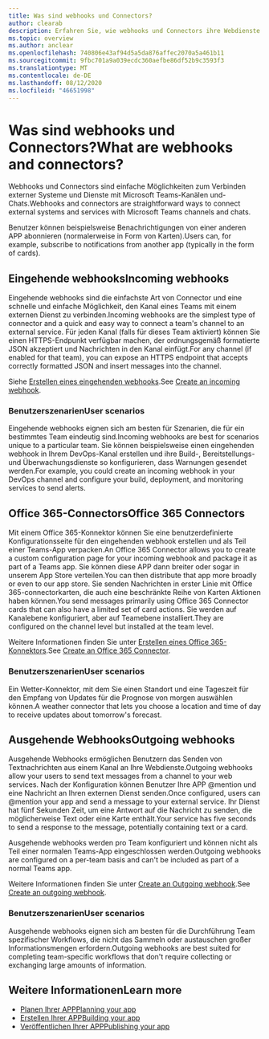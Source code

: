 ```yaml
---
title: Was sind webhooks und Connectors?
author: clearab
description: Erfahren Sie, wie webhooks und Connectors ihre Webdienste mit dem Microsoft Teams-Client verbinden können.
ms.topic: overview
ms.author: anclear
ms.openlocfilehash: 740806e43af94d5a5da876affec2070a5a461b11
ms.sourcegitcommit: 9fbc701a9a039ecdc360aefbe86df52b9c3593f3
ms.translationtype: MT
ms.contentlocale: de-DE
ms.lasthandoff: 08/12/2020
ms.locfileid: "46651998"
---
```

# <a name="what-are-webhooks-and-connectors"></a><span data-ttu-id="9ead8-103">Was sind webhooks und Connectors?</span><span class="sxs-lookup"><span data-stu-id="9ead8-103">What are webhooks and connectors?</span></span>

<span data-ttu-id="9ead8-104">Webhooks und Connectors sind einfache Möglichkeiten zum Verbinden externer Systeme und Dienste mit Microsoft Teams-Kanälen und-Chats.</span><span class="sxs-lookup"><span data-stu-id="9ead8-104">Webhooks and connectors are straightforward ways to connect external systems and services with Microsoft Teams channels and chats.</span></span>

<span data-ttu-id="9ead8-105">Benutzer können beispielsweise Benachrichtigungen von einer anderen APP abonnieren (normalerweise in Form von Karten).</span><span class="sxs-lookup"><span data-stu-id="9ead8-105">Users can, for example, subscribe to notifications from another app (typically in the form of cards).</span></span>

## <a name="incoming-webhooks"></a><span data-ttu-id="9ead8-106">Eingehende webhooks</span><span class="sxs-lookup"><span data-stu-id="9ead8-106">Incoming webhooks</span></span>

<span data-ttu-id="9ead8-107">Eingehende webhooks sind die einfachste Art von Connector und eine schnelle und einfache Möglichkeit, den Kanal eines Teams mit einem externen Dienst zu verbinden.</span><span class="sxs-lookup"><span data-stu-id="9ead8-107">Incoming webhooks are the simplest type of connector and a quick and easy way to connect a team's channel to an external service.</span></span> <span data-ttu-id="9ead8-108">Für jeden Kanal (falls für dieses Team aktiviert) können Sie einen HTTPS-Endpunkt verfügbar machen, der ordnungsgemäß formatierte JSON akzeptiert und Nachrichten in den Kanal einfügt.</span><span class="sxs-lookup"><span data-stu-id="9ead8-108">For any channel (if enabled for that team), you can expose an HTTPS endpoint that accepts correctly formatted JSON and insert messages into the channel.</span></span>

<span data-ttu-id="9ead8-109">Siehe [Erstellen eines eingehenden webhooks](~/webhooks-and-connectors/how-to/add-incoming-webhook.md).</span><span class="sxs-lookup"><span data-stu-id="9ead8-109">See [Create an incoming webhook](~/webhooks-and-connectors/how-to/add-incoming-webhook.md).</span></span>

### <a name="user-scenarios"></a><span data-ttu-id="9ead8-110">Benutzerszenarien</span><span class="sxs-lookup"><span data-stu-id="9ead8-110">User scenarios</span></span>

<span data-ttu-id="9ead8-111">Eingehende webhooks eignen sich am besten für Szenarien, die für ein bestimmtes Team eindeutig sind.</span><span class="sxs-lookup"><span data-stu-id="9ead8-111">Incoming webhooks are best for scenarios unique to a particular team.</span></span> <span data-ttu-id="9ead8-112">Sie können beispielsweise einen eingehenden webhook in Ihrem DevOps-Kanal erstellen und ihre Build-, Bereitstellungs-und Überwachungsdienste so konfigurieren, dass Warnungen gesendet werden.</span><span class="sxs-lookup"><span data-stu-id="9ead8-112">For example, you could create an incoming webhook in your DevOps channel and configure your build, deployment, and monitoring services to send alerts.</span></span>

## <a name="office-365-connectors"></a><span data-ttu-id="9ead8-113">Office 365-Connectors</span><span class="sxs-lookup"><span data-stu-id="9ead8-113">Office 365 Connectors</span></span>

<span data-ttu-id="9ead8-114">Mit einem Office 365-Konnektor können Sie eine benutzerdefinierte Konfigurationsseite für den eingehenden webhook erstellen und als Teil einer Teams-App verpacken.</span><span class="sxs-lookup"><span data-stu-id="9ead8-114">An Office 365 Connector allows you to create a custom configuration page for your incoming webhook and package it as part of a Teams app.</span></span> <span data-ttu-id="9ead8-115">Sie können diese APP dann breiter oder sogar in unserem App Store verteilen.</span><span class="sxs-lookup"><span data-stu-id="9ead8-115">You can then distribute that app more broadly or even to our app store.</span></span> <span data-ttu-id="9ead8-116">Sie senden Nachrichten in erster Linie mit Office 365-connectorkarten, die auch eine beschränkte Reihe von Karten Aktionen haben können.</span><span class="sxs-lookup"><span data-stu-id="9ead8-116">You send messages primarily using Office 365 Connector cards that can also have a limited set of card actions.</span></span> <span data-ttu-id="9ead8-117">Sie werden auf Kanalebene konfiguriert, aber auf Teamebene installiert.</span><span class="sxs-lookup"><span data-stu-id="9ead8-117">They are configured on the channel level but installed at the team level.</span></span>

<span data-ttu-id="9ead8-118">Weitere Informationen finden Sie unter [Erstellen eines Office 365-Konnektors](~/webhooks-and-connectors/how-to/connectors-creating.md).</span><span class="sxs-lookup"><span data-stu-id="9ead8-118">See [Create an Office 365 Connector](~/webhooks-and-connectors/how-to/connectors-creating.md).</span></span>

### <a name="user-scenarios"></a><span data-ttu-id="9ead8-119">Benutzerszenarien</span><span class="sxs-lookup"><span data-stu-id="9ead8-119">User scenarios</span></span>

<span data-ttu-id="9ead8-120">Ein Wetter-Konnektor, mit dem Sie einen Standort und eine Tageszeit für den Empfang von Updates für die Prognose von morgen auswählen können.</span><span class="sxs-lookup"><span data-stu-id="9ead8-120">A weather connector that lets you choose a location and time of day to receive updates about tomorrow's forecast.</span></span>

## <a name="outgoing-webhooks"></a><span data-ttu-id="9ead8-121">Ausgehende Webhooks</span><span class="sxs-lookup"><span data-stu-id="9ead8-121">Outgoing webhooks</span></span>

<span data-ttu-id="9ead8-122">Ausgehende Webhooks ermöglichen Benutzern das Senden von Textnachrichten aus einem Kanal an Ihre Webdienste.</span><span class="sxs-lookup"><span data-stu-id="9ead8-122">Outgoing webhooks allow your users to send text messages from a channel to your web services.</span></span> <span data-ttu-id="9ead8-123">Nach der Konfiguration können Benutzer Ihre APP @mention und eine Nachricht an Ihren externen Dienst senden.</span><span class="sxs-lookup"><span data-stu-id="9ead8-123">Once configured, users can @mention your app and send a message to your external service.</span></span> <span data-ttu-id="9ead8-124">Ihr Dienst hat fünf Sekunden Zeit, um eine Antwort auf die Nachricht zu senden, die möglicherweise Text oder eine Karte enthält.</span><span class="sxs-lookup"><span data-stu-id="9ead8-124">Your service has five seconds to send a response to the message, potentially containing text or a card.</span></span>

<span data-ttu-id="9ead8-125">Ausgehende webhooks werden pro Team konfiguriert und können nicht als Teil einer normalen Teams-App eingeschlossen werden.</span><span class="sxs-lookup"><span data-stu-id="9ead8-125">Outgoing webhooks are configured on a per-team basis and can't be included as part of a normal Teams app.</span></span>

<span data-ttu-id="9ead8-126">Weitere Informationen finden Sie unter [Create an Outgoing webhook](~/webhooks-and-connectors/how-to/add-outgoing-webhook.md).</span><span class="sxs-lookup"><span data-stu-id="9ead8-126">See [Create an outgoing webhook](~/webhooks-and-connectors/how-to/add-outgoing-webhook.md).</span></span>

### <a name="user-scenarios"></a><span data-ttu-id="9ead8-127">Benutzerszenarien</span><span class="sxs-lookup"><span data-stu-id="9ead8-127">User scenarios</span></span>

<span data-ttu-id="9ead8-128">Ausgehende webhooks eignen sich am besten für die Durchführung Team spezifischer Workflows, die nicht das Sammeln oder austauschen großer Informationsmengen erfordern.</span><span class="sxs-lookup"><span data-stu-id="9ead8-128">Outgoing webhooks are best suited for completing team-specific workflows that don't require collecting or exchanging large amounts of information.</span></span>

## <a name="learn-more"></a><span data-ttu-id="9ead8-129">Weitere Informationen</span><span class="sxs-lookup"><span data-stu-id="9ead8-129">Learn more</span></span>

* [<span data-ttu-id="9ead8-130">Planen Ihrer APP</span><span class="sxs-lookup"><span data-stu-id="9ead8-130">Planning your app</span></span>](../../concepts/extensibility-points.md)
* [<span data-ttu-id="9ead8-131">Erstellen Ihrer APP</span><span class="sxs-lookup"><span data-stu-id="9ead8-131">Building your app</span></span>](../../concepts/building-an-app.md)
* [<span data-ttu-id="9ead8-132">Veröffentlichen Ihrer APP</span><span class="sxs-lookup"><span data-stu-id="9ead8-132">Publishing your app</span></span>](../../concepts/deploy-and-publish/overview.md)
